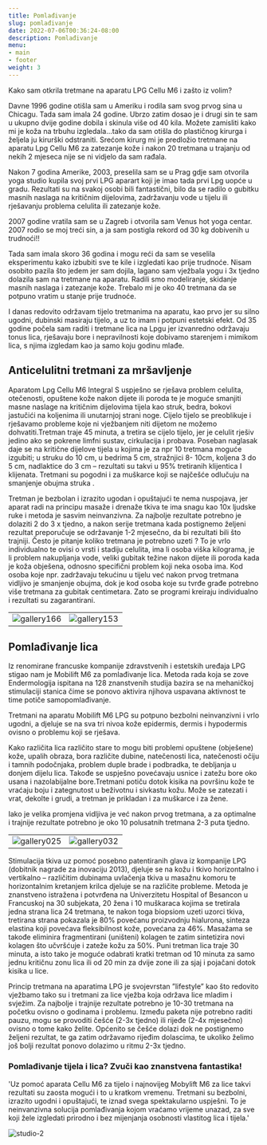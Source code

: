 ```yaml
---
title: Pomlađivanje
slug: pomlađivanje
date: 2022-07-06T00:36:24-08:00
description: Pomlađivanje
menu:
- main
- footer
weight: 3
---
```


Kako sam otkrila tretmane na aparatu LPG Cellu M6 i zašto iz volim?

Davne 1996 godine otišla sam u Ameriku i rodila sam svog prvog sina u Chicagu. Tada sam imala 24 godine. Ubrzo zatim dosao je i drugi sin te sam u ukupno dvije godine dobila i skinula više od 40 kila. Možete zamisliti kako mi je koža na trbuhu izgledala...tako da sam otišla do plastičnog kirurga i željela ju kirurški odstraniti. Srećom kirurg mi je predložio tretmane na aparatu Lpg Cellu M6 za zatezanje kože i nakon 20 tretmana u trajanju od nekih 2 mjeseca nije se ni vidjelo da sam rađala.

Nakon 7 godina Amerike, 2003, preselila sam se u Prag gdje sam otvorila yoga studio kupila svoj prvi LPG aparart koji je imao tada prvi Lpg uopće u gradu. Rezultati su na svakoj osobi bili fantastični, bilo da se radilo o gubitku masnih naslaga na kritičnim dijelovima, zadržavanju vode u tijelu ili rješavanju problema celulita ili zatezanje kože.

2007 godine vratila sam se u Zagreb i otvorila sam Venus hot yoga centar. 2007 rodio se moj treći sin, a ja sam postigla rekord od 30 kg dobivenih u trudnoći!!

Tada sam imala skoro 36 godina i mogu reći da sam se veselila eksperimentu kako izbubiti sve te kile i izgledati kao prije trudnoće. Nisam osobito pazila što jedem jer sam dojila, lagano sam vježbala yogu i 3x tjedno dolazila sam na tretmane na aparatu. Radili smo modeliranje, skidanje masnih naslaga i zatezanje kože. Trebalo mi je oko 40 tretmana da se potpuno vratim u stanje prije trudnoće.

I danas redovito održavam tijelo tretmanima na aparatu, kao prvo jer su silno ugodni, dubinski masiraju tijelo, a uz to imam i potpuni estetski efekt. Od 35 godine počela sam raditi i tretmane lica na Lpgu jer izvanredno održavaju tonus lica, rješavaju bore i nepravilnosti koje dobivamo starenjem i mimikom lica, s njima izgledam kao ja samo koju godinu mlađe.

## Anticelulitni tretmani za mršavljenje

Aparatom Lpg Cellu M6 Integral S uspješno se rješava problem celulita, otečenosti, opuštene kože nakon dijete ili poroda te je moguće smanjiti masne naslage na kritičnim dijelovima tijela kao struk, bedra, bokovi jastučići na koljenima ili unutarnjoj strani noge. Cijelo tijelo se preoblikuje i rješavamo probleme koje ni vježbanjem niti dijetom ne možemo dohvatiti.Tretman traje 45 minuta, a tretira se cijelo tijelo, jer je celulit rješiv jedino ako se pokrene limfni sustav, cirkulacija i probava. Poseban naglasak daje se na kritične dijelove tijela u kojima je za npr 10 tretmana moguće izgubiti; u struku do 10 cm, u bedrima 5 cm, stražnjici 8- 10cm, koljena 3 do 5 cm, nadlaktice do 3 cm – rezultati su takvi u 95% tretiranih klijentica I klijenata. Tretmani su pogodni i za muškarce koji se najčešće odlučuju na smanjenje obujma struka .

Tretman je bezbolan i izrazito ugodan i opuštajući te nema nuspojava, jer aparat radi na principu masaže i drenaže tkiva te ima snagu kao 10x ljudske ruke i metoda je sasvim neinvanzivna. Za najbolje rezultate potrebno je dolaziti 2 do 3 x tjedno, a nakon serije tretmana kada postignemo željeni rezultat preporučuje se održavanje 1-2 mjesečno, da bi rezultati bili što trajniji. Često je pitanje koliko tretmana je potrebno uzeti ? To je vrlo individualno te ovisi o vrsti i stadiju celulita, ima li osoba viška kilograma, je li problem nakupljanja vode, veliki gubitak težine nakon dijete ili poroda kada je koža obješena, odnosno specifični problem koji neka osoba ima. Kod osoba koje npr. zadržavaju tekućinu u tijelu već nakon prvog tretmana vidljivo je smanjenje obujma, dok je kod osoba koje su tvrđe građe potrebno više tretmana za gubitak centimetara. Zato se programi kreiraju individualno i rezultati su zagarantirani.

|  | |
|---------|---------|
| ![gallery166](/images/studio-2.jpg "gallery166") | ![gallery153](/images/studio-1.jpg "gallery153") |

## Pomlađivanje lica

Iz renomirane francuske kompanije zdravstvenih i estetskih uređaja LPG stigao nam je Mobilift M6 za pomlađivanje lica. Metoda rada koja se zove Endermologija ispitana na 128 znanstvenih studija bazira se na mehaničkoj stimulaciji stanica čime se ponovo aktivira njihova uspavana aktivnost te time potiče samopomlađivanje.

Tretmani na aparatu Mobilift M6 LPG su potpuno bezbolni neinvanzivni i vrlo ugodni, a djeluje se na sva tri nivoa kože epidermis, dermis i hypodermis ovisno o problemu koji se rješava.

Kako različita lica različito stare to mogu biti problemi opuštene (obješene) kože, upalih obraza, bora različite dubine, natečenosti lica, natečenosti očiju i tamnih podočnjaka, problem duple brade i podbradka, te debljanja u donjem dijelu lica. Takođe se uspješno povećavaju usnice i zatežu bore oko usana i nazolabijalne bore.Tretmani potiču dotok kisika na površinu kože te vraćaju boju i zategnutost u beživotnu i sivkastu kožu. Može se zatezati i vrat, dekolte i grudi, a tretman je prikladan i za muškarce i za žene.

Iako je velika promjena vidljiva je već nakon prvog tretmana, a za optimalne i trajnije rezultate potrebno je oko 10 polusatnih tretmana 2-3 puta tjedno.

|  | |
|---------|---------|
| ![gallery025](/images/gallery025.jpg "gallery025") | ![gallery032](/images/gallery032.jpg "gallery032") |

Stimulacija tkiva uz pomoć posebno patentiranih glava iz kompanije LPG (dobitnik nagrade za inovaciju 2013), djeluje se na kožu i tkivo horizontalno i vertikalno – različitim dubinama uvlačenja tkiva u masažnu komoru te horizontalnim kretanjem krilca djeluje se na različite probleme. Metoda je znanstveno istražena i potvrđena na Univerzitetu Hospital of Besancon u Francuskoj na 30 subjekata, 20 žena i 10 muškaraca kojima se tretirala jedna strana lica 24 tretmana, te nakon toga biopsiom uzeti uzorci tkiva, tretirana strana pokazala je 80% povećanu proizvodnju hialurona, sinteza elastina koji povećava fleksibilnost kože, povećana za 46%. Masažama se takođe eliminira fragmentirani (uništeni) kolagen te zatim sintetizira novi kolagen što učvršćuje i zateže kožu za 50%.
Puni tretman lica traje 30 minuta, a isto tako je moguće odabrati kratki tretman od 10 minuta za samo jednu kritičnu zonu lica ili od 20 min za dvije zone ili za sjaj i pojačani dotok kisika u lice.

Princip tretmana na aparatima LPG je svojevrstan ”lifestyle” kao što redovito vježbamo tako su i tretmani za lice vježba koja održava lice mladim i svježim. Za najbolje i trajnije rezultate potrebno je 10-30 tretmana na početku ovisno o godinama i problemu. Između paketa nije potrebno raditi pauzu, mogu se provoditi češće (2-3x tjedno) ili rijeđe (2-4x mjesečno) ovisno o tome kako želite. Općenito se češće dolazi dok ne postignemo željeni rezultat, te ga zatim održavamo rijeđim dolascima, te ukoliko želimo još bolji rezultat ponovo dolazimo u ritmu 2-3x tjedno.

### ​Pomlađivanje tijela i lica? Zvuči kao znanstvena fantastika!

​'Uz pomoć aparata Cellu M6 za tijelo i najnovijeg Mobylift M6 za lice takvi rezultati su zaosta mogući i to u kratkom vremenu. Tretmani su bezbolni, izrazito ugodni i opuštajući, te iznad svega spektakularno uspješni. To je neinvanzivna solucija pomlađivanja kojom vraćamo vrijeme unazad, za sve koji žele izgledati prirodno i bez mijenjanja osobnosti vlastitog lica i tijela.'

![studio-2](/images/studio-2.jpg "studio-2")
